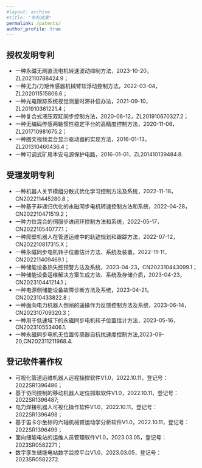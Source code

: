 ```yaml
---
#layout: archive
#title: "专利成果"
permalink: /patents/
author_profile: true
---
```


## 授权发明专利

- 一种永磁无刷直流电机转速波动抑制方法，2023-10-20，ZL202110788424.9；
- 一种无力/力矩传感器机械臂软浮动控制方法，2022-03-04，ZL202011515806.6；
- 一种光电跟踪系统视觉测量时滞补偿办法，2021-09-10，ZL201910361221.4；
- 一种复合式液压双缸同步控制方法，2020-06-12，ZL201910670327.2；
- 一种无编码传感两轴惯性稳定平台的高精度控制方法，2020-11-06，ZL201710981675.2；
- 一种图文视频混合显示驱动器的实现方法，2016-01-13，ZL201310460436.4；
- 一种可调式矿用本安电源保护电路，2016-01-01，ZL201410139484.8.

## 受理发明专利

-  一种机器人关节模组分散式优化学习控制方法及系统，2022-11-18，CN202211445280.8；
-  一种基于非递归优化的永磁同步电机转速控制方法和系统，2022-04-28，CN202210471519.2；
-  一种力位混合的伺服步进闭环控制方法和系统，2022-05-17，CN202210540777.1；
-  一种爬壁机器人在管道运维中的轨迹规划和跟踪方法，2022-07-12，CN202210817315.X；
-  一种永磁同步电机转子位置估计方法、系统及装置，2022-11-11，CN202211409469.1；
-  一种储能设备热失控预警方法及系统，2023-04-23，CN202310443099.1；
-  一种储能设备运维解决方案生成方法、系统及存储介质，2023-04-23，CN202310441214.1；
-  一种电源侧储能设备故障诊断方法及系统，2023-04-21，CN202310433822.8；
-  一种面向电力机器人倒闸的遥操作力反馈控制方法及系统，2023-06-14，CN202310709320.3；
-  一种用于低速域下的永磁同步电机转子位置估计方法，2023-05-16，CN202310553406.1.
-  一种永磁同步电机无位置传感器自抗扰速度控制方法,2023-09-20,CN202311211968.4.

## 登记软件著作权

- 可视化管道运维机器人远程操控软件V1.0，2022.10.11，登记号：2022SR1396486；
- 基于协同控制的移动机器人定位抓取软件V1.0，2022.10.11，登记号：2022SR1396487;
- 电力焊接机器人可视化操作软件V1.0，2022.10.11，登记号：2022SR1396498；
- 基于笛卡尔坐标的六轴机械臂运动学分析软件V1.0，2022.10.11，登记号：2022SR1396499；
- 面向储能电站的运维人员管理软件V1.0，2023.03.05，登记号：2023SR0582271；
- 数字孪生储能电站数字监控平台V1.0，2023.03.05，登记号：2023SR0582272.
